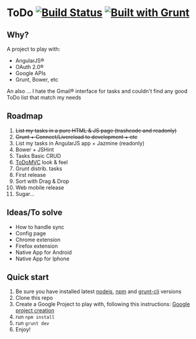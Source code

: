 # ToDo [![Build Status](https://travis-ci.org/mliwski/ToDo.svg?branch=development)](https://travis-ci.org/mliwski/ToDo) [![Built with Grunt](https://cdn.gruntjs.com/builtwith.png)](http://gruntjs.com/)
## Why?
A project to play with:
 * AngularJS®
 * OAuth 2.0®
 * Google APIs
 * Grunt, Bower, etc

An also ... I hate the Gmail® interface for tasks and couldn't find any good ToDo list that match my needs

## Roadmap
 1. <del>List my tasks in a pure HTML & JS page (trashcode and readonly)</del>
 1. <del>Grunt + Connect/Livereload to development + etc</del>
 1. List my tasks in AngularJS app + Jazmine (readonly)
 1. Bower + JSHint
 1. Tasks Basic CRUD
 1. [ToDoMVC](http://todomvc.com/) look & feel
 1. Grunt distrib. tasks
 1. First release
 1. Sort with Drag & Drop
 1. Web mobile release
 1. Sugar...
 
## Ideas/To solve
 * How to handle sync
 * Config page
 * Chrome extension
 * Firefox extension
 * Native App for Android
 * Native App for Iphone 
 
## Quick start
1. Be sure you have installed latest [nodejs](https://nodejs.org/), [npm](https://www.npmjs.com/) and [grunt-cli](http://gruntjs.com/getting-started) versions
2. Clone this repo
2. Create a Google Project to play with, following this instructions: [Google project creation](./docs/google_project_creation.md)
3. run `npm install`
4. run `grunt dev`
5. Enjoy!
